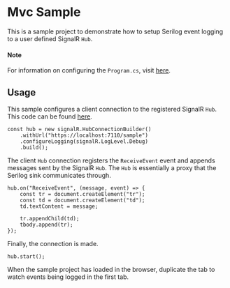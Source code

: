 # Mvc Sample

This is a sample project to demonstrate how to setup Serilog event logging to a user defined SignalR `Hub`.

#### Note

For information on configuring the `Program.cs`, visit [here](../../src/README.md).

## Usage

This sample configures a client connection to the registered SignalR `Hub`. This code can be found [here](./src/Views/Home/Index.cshtml).

    const hub = new signalR.HubConnectionBuilder()
        .withUrl("https://localhost:7110/sample")
        .configureLogging(signalR.LogLevel.Debug)
        .build();

The client `Hub` connection registers the `ReceiveEvent` event and appends messages sent by the SignalR `Hub`. The `Hub` is essentially a proxy that the Serilog sink communicates through.

    hub.on("ReceiveEvent", (message, event) => {
        const tr = document.createElement("tr");
        const td = document.createElement("td");
        td.textContent = message;

        tr.appendChild(td);
        tbody.append(tr);
    });

Finally, the connection is made.

    hub.start();

When the sample project has loaded in the browser, duplicate the tab to watch events being logged in the first tab.